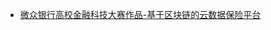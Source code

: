 <!-- docs/solidity/_sidebar.md -->

* [微众银行高校金融科技大赛作品-基于区块链的云数据保险平台](pm/my_product/微众银行高校金融科技大赛作品-基于区块链的云数据保险平台)

  
